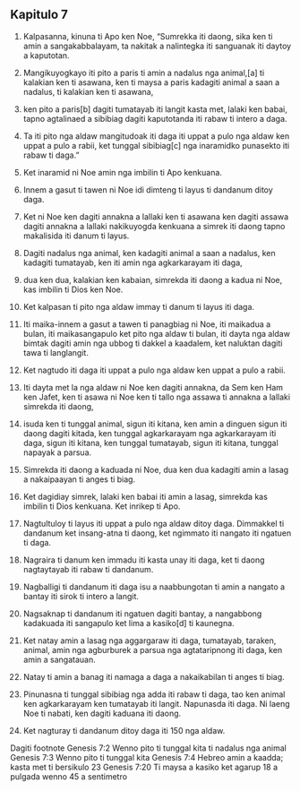 Kapitulo 7
----------

1. Kalpasanna, kinuna ti Apo ken Noe, “Sumrekka iti daong, sika ken ti amin a sangakabbalayam, ta nakitak a nalintegka iti sanguanak iti daytoy a kaputotan.
2. Mangikuyogkayo iti pito a paris ti amin a nadalus nga animal,[a] ti kalakian ken ti asawana, ken ti maysa a paris kadagiti animal a saan a nadalus, ti kalakian ken ti asawana,
3. ken pito a paris[b] dagiti tumatayab iti langit kasta met, lalaki ken babai, tapno agtalinaed a sibibiag dagiti kaputotanda iti rabaw ti intero a daga.
4. Ta iti pito nga aldaw mangitudoak iti daga iti uppat a pulo nga aldaw ken uppat a pulo a rabii, ket tunggal sibibiag[c] nga inaramidko punasekto iti rabaw ti daga.”
5. Ket inaramid ni Noe amin nga imbilin ti Apo kenkuana.

6. Innem a gasut ti tawen ni Noe idi dimteng ti layus ti dandanum ditoy daga.
7. Ket ni Noe ken dagiti annakna a lallaki ken ti asawana ken dagiti assawa dagiti annakna a lallaki nakikuyogda kenkuana a simrek iti daong tapno makalisida iti danum ti layus.
8. Dagiti nadalus nga animal, ken kadagiti animal a saan a nadalus, ken kadagiti tumatayab, ken iti amin nga agkarkarayam iti daga,
9. dua ken dua, kalakian ken kabaian, simrekda iti daong a kadua ni Noe, kas imbilin ti Dios ken Noe.
10. Ket kalpasan ti pito nga aldaw immay ti danum ti layus iti daga.

11. Iti maika-innem a gasut a tawen ti panagbiag ni Noe, iti maikadua a bulan, iti maikasangapulo ket pito nga aldaw ti bulan, iti dayta nga aldaw bimtak dagiti amin nga ubbog ti dakkel a kaadalem, ket naluktan dagiti tawa ti langlangit.
12. Ket nagtudo iti daga iti uppat a pulo nga aldaw ken uppat a pulo a rabii.
13. Iti dayta met la nga aldaw ni Noe ken dagiti annakna, da Sem ken Ham ken Jafet, ken ti asawa ni Noe ken ti tallo nga assawa ti annakna a lallaki simrekda iti daong,
14. isuda ken ti tunggal animal, sigun iti kitana, ken amin a dinguen sigun iti daong dagiti kitada, ken tunggal agkarkarayam nga agkarkarayam iti daga, sigun iti kitana, ken tunggal tumatayab, sigun iti kitana, tunggal napayak a parsua.
15. Simrekda iti daong a kaduada ni Noe, dua ken dua kadagiti amin a lasag a nakaipaayan ti anges ti biag.
16. Ket dagidiay simrek, lalaki ken babai iti amin a lasag, simrekda kas imbilin ti Dios kenkuana. Ket inrikep ti Apo.

17. Nagtultuloy ti layus iti uppat a pulo nga aldaw ditoy daga. Dimmakkel ti dandanum ket insang-atna ti daong, ket ngimmato iti nangato iti ngatuen ti daga.
18. Nagraira ti danum ken immadu iti kasta unay iti daga, ket ti daong nagtaytayab iti rabaw ti dandanum.
19. Nagballigi ti dandanum iti daga isu a naabbungotan ti amin a nangato a bantay iti sirok ti intero a langit.
20. Nagsaknap ti dandanum iti ngatuen dagiti bantay, a nangabbong kadakuada iti sangapulo ket lima a kasiko[d] ti kaunegna.
21. Ket natay amin a lasag nga aggargaraw iti daga, tumatayab, taraken, animal, amin nga agburburek a parsua nga agtataripnong iti daga, ken amin a sangatauan.
22. Natay ti amin a banag iti namaga a daga a nakaikabilan ti anges ti biag.
23. Pinunasna ti tunggal sibibiag nga adda iti rabaw ti daga, tao ken animal ken agkarkarayam ken tumatayab iti langit. Napunasda iti daga. Ni laeng Noe ti nabati, ken dagiti kaduana iti daong.
24. Ket nagturay ti dandanum ditoy daga iti 150 nga aldaw.

Dagiti footnote
Genesis 7:2 Wenno pito ti tunggal kita ti nadalus nga animal
Genesis 7:3 Wenno pito ti tunggal kita
Genesis 7:4 Hebreo amin a kaadda; kasta met ti bersikulo 23
Genesis 7:20 Ti maysa a kasiko ket agarup 18 a pulgada wenno 45 a sentimetro
